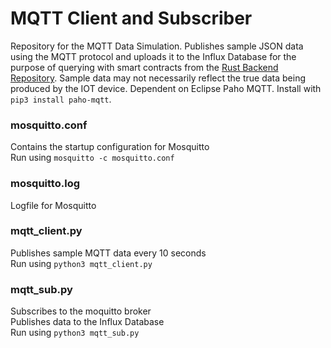 # MQTT Client and Subscriber
Repository for the MQTT Data Simulation. Publishes sample JSON data using the MQTT protocol and uploads it to the Influx Database for the purpose of querying with smart contracts from the [Rust Backend Repository](https://github.com/Festo-UCB/RustBackend). Sample data may not necessarily reflect the true data being produced by the IOT device. Dependent on Eclipse Paho MQTT. Install with `pip3 install paho-mqtt`.

### mosquitto.conf
Contains the startup configuration for Mosquitto \
Run using `mosquitto -c mosquitto.conf`

### mosquitto.log
Logfile for Mosquitto

### mqtt_client.py
Publishes sample MQTT data every 10 seconds \
Run using `python3 mqtt_client.py`

### mqtt_sub.py
Subscribes to the moquitto broker\
Publishes data to the Influx Database\
Run using `python3 mqtt_sub.py`
